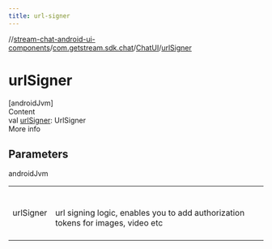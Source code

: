 ```yaml
---
title: url-signer
---
```

//[stream-chat-android-ui-components](../../../index.md)/[com.getstream.sdk.chat](../index.md)/[ChatUI](index.md)/[urlSigner](urlSigner.md)



# urlSigner  
[androidJvm]  
Content  
val [urlSigner](urlSigner.md): UrlSigner  
More info  


## Parameters  
  
androidJvm  
  
| | |
|---|---|
| <a name="com.getstream.sdk.chat/ChatUI/urlSigner/#/PointingToDeclaration/"></a>urlSigner| <a name="com.getstream.sdk.chat/ChatUI/urlSigner/#/PointingToDeclaration/"></a><br/><br/>url signing logic, enables you to add authorization tokens for images, video etc<br/><br/>|
  
  



